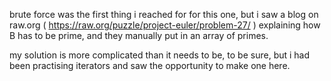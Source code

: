 brute force was the first thing i reached for for this one, 
but i saw a blog on raw.org ( https://raw.org/puzzle/project-euler/problem-27/ )
explaining how B has to be prime, and they manually put in an array of primes.

my solution is more complicated than it needs to be, to be sure, but i had
been practising iterators and saw the opportunity to make one here. 
